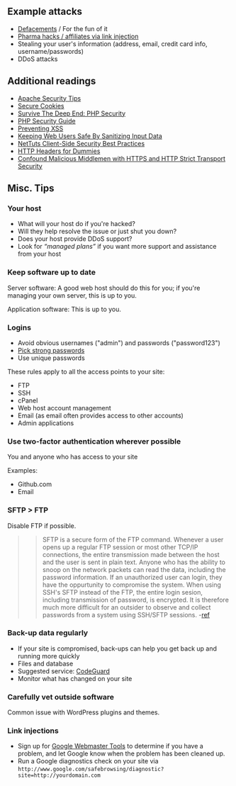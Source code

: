 ## Example attacks
* [Defacements](https://www.google.com/search?q=defacement+hack&espv=210&es_sm=91&source=lnms&tbm=isch&sa=X&ei=oRKfUqGNEM6gkQfQ54GIBA&ved=0CAkQ_AUoAQ&biw=1309&bih=780) / For the fun of it
* [Pharma hacks / affiliates via link injection](http://making-the-internet.s3.amazonaws.com/security-pharma-hack.png)
* Stealing your user's information (address, email, credit card info, username/passwords)
* DDoS attacks




## Additional readings
* [Apache Security Tips](http://httpd.apache.org/docs/2.2/misc/security_tips.html)
* [Secure Cookies](http://blog.teamtreehouse.com/how-to-create-totally-secure-cookies)
* [Survive The Deep End: PHP Security](http://phpsecurity.readthedocs.org/en/latest/)
* [PHP Security Guide](http://phpsec.org/projects/guide/)
* [Preventing XSS](http://www.sunnytuts.com/article/preventing-cross-site-scripting-xss)
* [Keeping Web Users Safe By Sanitizing Input Data](http://coding.smashingmagazine.com/2011/01/11/keeping-web-users-safe-by-sanitizing-input-data/)
* [NetTuts Client-Side Security Best Practices](http://net.tutsplus.com/tutorials/client-side-security-best-practices)
* [HTTP Headers for Dummies](http://net.tutsplus.com/tutorials/other/http-headers-for-dummies/)
* [Confound Malicious Middlemen with HTTPS and HTTP Strict Transport Security](http://www.html5rocks.com/en/tutorials/security/transport-layer-security/)




## Misc. Tips

### Your host
* What will your host do if you're hacked? 
* Will they help resolve the issue or just shut you down?
* Does your host provide DDoS support?
* Look for *&ldquo;managed plans&rdquo;* if you want more support and assistance from your host



### Keep software up to date
Server software: A good web host should do this for you; if you're managing your own server, this is up to you.

Application software: This is up to you.




### Logins

* Avoid obvious usernames ("admin") and passwords ("password123")
* [Pick strong passwords](http://xkcd.com/936/)
* Use unique passwords

These rules apply to all the access points to your site:

* FTP
* SSH
* cPanel
* Web host account management
* Email (as email often provides access to other accounts)
* Admin applications





### Use two-factor authentication wherever possible

You and anyone who has access to your site

Examples:

* Github.com
* Email




### SFTP > FTP

Disable FTP if possible.

>> SFTP is a secure form of the FTP command. Whenever a user opens up a regular FTP session or most other TCP/IP connections, the entire transmission made between the host and the user is sent in plain text. Anyone who has the ability to snoop on the network packets can read the data, including the password information. If an unauthorized user can login, they have the oppurtunity to compromise the system.
>> When using SSH's SFTP instead of the FTP, the entire login sesion, including transmission of password, is encrypted. It is therefore much more difficult for an outsider to observe and collect passwords from a system using SSH/SFTP sessions. -[ref](https://www.ccs.uky.edu/machines/sftp.html)




### Back-up data regularly
* If your site is compromised, back-ups can help you get back up and running more quickly
* Files and database
* Suggested service: [CodeGuard](https://www.codeguard.com/)
* Monitor what has changed on your site




### Carefully vet outside software
Common issue with WordPress plugins and themes.




### Link injections
* Sign up for [Google Webmaster Tools](http://www.google.com/webmasters/) to determine if you have a problem, and let Google know when the problem has been cleaned up.
* Run a Google diagnostics check on your site via `http://www.google.com/safebrowsing/diagnostic?site=http://yourdomain.com`
